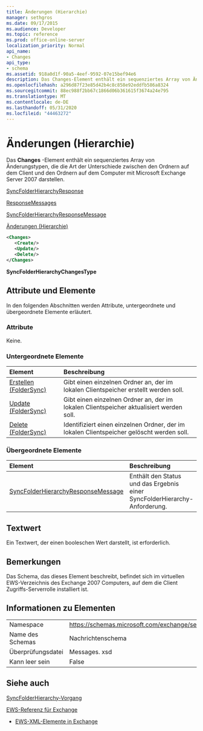 ```yaml
---
title: Änderungen (Hierarchie)
manager: sethgros
ms.date: 09/17/2015
ms.audience: Developer
ms.topic: reference
ms.prod: office-online-server
localization_priority: Normal
api_name:
- Changes
api_type:
- schema
ms.assetid: 918a0d1f-90a5-4eef-9592-07e15bef94e6
description: Das Changes-Element enthält ein sequenziertes Array von Änderungstypen, die die Art der Unterschiede zwischen den Ordnern auf dem Client und den Ordnern auf dem Computer mit Microsoft Exchange Server 2007 darstellen.
ms.openlocfilehash: a296d87f23e85d42b4c8c858e92eddfb586a8324
ms.sourcegitcommit: 88ec988f2bb67c1866d06b361615f3674a24e795
ms.translationtype: MT
ms.contentlocale: de-DE
ms.lasthandoff: 05/31/2020
ms.locfileid: "44463272"
---
```

# <a name="changes-hierarchy"></a>Änderungen (Hierarchie)

Das **Changes** -Element enthält ein sequenziertes Array von Änderungstypen, die die Art der Unterschiede zwischen den Ordnern auf dem Client und den Ordnern auf dem Computer mit Microsoft Exchange Server 2007 darstellen. 
  
[SyncFolderHierarchyResponse](syncfolderhierarchyresponse.md)
  
[ResponseMessages](responsemessages.md)
  
[SyncFolderHierarchyResponseMessage](syncfolderhierarchyresponsemessage.md)
  
[Änderungen (Hierarchie)](changes-hierarchy.md)
  
```xml
<Changes>
   <Create/>
   <Update/>
   <Delete/>
</Changes>
```

 **SyncFolderHierarchyChangesType**
## <a name="attributes-and-elements"></a>Attribute und Elemente

In den folgenden Abschnitten werden Attribute, untergeordnete und übergeordnete Elemente erläutert.
  
### <a name="attributes"></a>Attribute

Keine.
  
### <a name="child-elements"></a>Untergeordnete Elemente

|**Element**|**Beschreibung**|
|:-----|:-----|
|[Erstellen (FolderSync)](create-foldersync.md) <br/> |Gibt einen einzelnen Ordner an, der im lokalen Clientspeicher erstellt werden soll.  <br/> |
|[Update (FolderSync)](update-foldersync.md) <br/> |Gibt einen einzelnen Ordner an, der im lokalen Clientspeicher aktualisiert werden soll.  <br/> |
|[Delete (FolderSync)](delete-foldersync.md) <br/> |Identifiziert einen einzelnen Ordner, der im lokalen Clientspeicher gelöscht werden soll.  <br/> |
   
### <a name="parent-elements"></a>Übergeordnete Elemente

|**Element**|**Beschreibung**|
|:-----|:-----|
|[SyncFolderHierarchyResponseMessage](syncfolderhierarchyresponsemessage.md) <br/> |Enthält den Status und das Ergebnis einer SyncFolderHierarchy-Anforderung.  <br/> |
   
## <a name="text-value"></a>Textwert

Ein Textwert, der einen booleschen Wert darstellt, ist erforderlich.
  
## <a name="remarks"></a>Bemerkungen

Das Schema, das dieses Element beschreibt, befindet sich im virtuellen EWS-Verzeichnis des Exchange 2007 Computers, auf dem die Client Zugriffs-Serverrolle installiert ist.
  
## <a name="element-information"></a>Informationen zu Elementen

|||
|:-----|:-----|
|Namespace  <br/> |https://schemas.microsoft.com/exchange/services/2006/messages  <br/> |
|Name des Schemas  <br/> |Nachrichtenschema  <br/> |
|Überprüfungsdatei  <br/> |Messages. xsd  <br/> |
|Kann leer sein  <br/> |False  <br/> |
   
## <a name="see-also"></a>Siehe auch



[SyncFolderHierarchy-Vorgang](syncfolderhierarchy-operation.md)


[EWS-Referenz für Exchange](ews-reference-for-exchange.md)
  
- [EWS-XML-Elemente in Exchange](ews-xml-elements-in-exchange.md)

